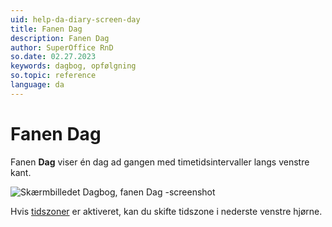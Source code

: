 ```yaml
---
uid: help-da-diary-screen-day
title: Fanen Dag
description: Fanen Dag
author: SuperOffice RnD
so.date: 02.27.2023
keywords: dagbog, opfølgning
so.topic: reference
language: da
---
```


# Fanen Dag

Fanen **Dag** viser én dag ad gangen med timetidsintervaller langs venstre kant.

![Skærmbilledet Dagbog, fanen Dag -screenshot][img1]

Hvis [tidszoner][1] er aktiveret, kan du skifte tidszone i nederste venstre hjørne.

<!-- Referenced links -->
[1]: ../../../globalization-and-localization/learn/time-zones.md

<!-- Referenced images -->
[img1]: media/day-plan.bmp
